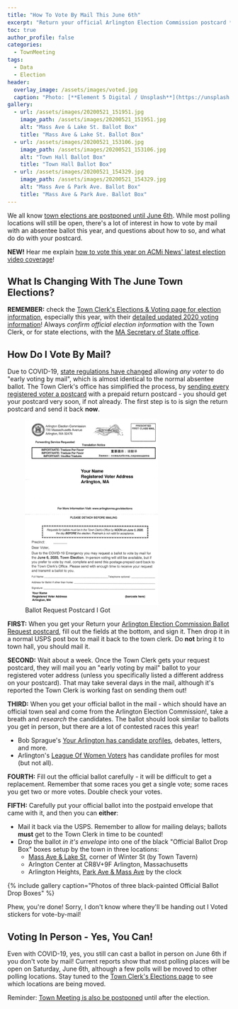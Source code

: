 ```yaml
---
title: "How To Vote By Mail This June 6th"
excerpt: "Return your official Arlington Election Commission postcard **now** to get a ballot!"
toc: true
author_profile: false
categories:
  - TownMeeting
tags:
  - Data
  - Election
header:
  overlay_image: /assets/images/voted.jpg
  caption: "Photo: [**Element 5 Digital / Unsplash**](https://unsplash.com/@element5digital)"
gallery:
  - url: /assets/images/20200521_151951.jpg
    image_path: /assets/images/20200521_151951.jpg
    alt: "Mass Ave & Lake St. Ballot Box"
    title: "Mass Ave & Lake St. Ballot Box"
  - url: /assets/images/20200521_153106.jpg
    image_path: /assets/images/20200521_153106.jpg
    alt: "Town Hall Ballot Box"
    title: "Town Hall Ballot Box"
  - url: /assets/images/20200521_154329.jpg
    image_path: /assets/images/20200521_154329.jpg
    alt: "Mass Ave & Park Ave. Ballot Box"
    title: "Mass Ave & Park Ave. Ballot Box"
---
```


We all know [town elections are postponed until June 6th](https://www.arlingtonma.gov/elections).  While most polling locations will still be open, there's a lot of interest in how to vote by mail with an absentee ballot this year, and questions about how to so, and what do do with your postcard.

**NEW!** Hear me explain [how to vote this year on ACMi News' latest election video coverage](https://www.facebook.com/acminews/videos/591264048434976/)!

## What Is Changing With The June Town Elections?

**REMEMBER:** check the [Town Clerk's Elections & Voting page for election information](https://www.arlingtonma.gov/town-governance/elections-voting), especially this year, with their [detailed updated 2020 voting information](https://www.arlingtonma.gov/Home/Components/News/News/10198/16?backlist=%2fhome)!  Always _confirm official election information_ with the Town Clerk, or for state elections, with the [MA Secretary of State office](http://www.sec.state.ma.us/ele/elevoterresources.htm).

## How Do I Vote By Mail?

Due to COVID-19, [state regulations have changed](https://www.sec.state.ma.us/ele/eleev/evidx.htm) allowing _any voter_ to do "early voting by mail", which is almost identical to the normal absentee ballot.  The Town Clerk's office has simplified the process, by [sending every registered voter a postcard](https://www.arlingtonma.gov/Home/Components/News/News/10198/16?backlist=%2fhome) with a prepaid return postcard - you should get your postcard very soon, if not already.  The first step is to is sign the return postcard and send it back **now**.

<figure style="width: 300px" class="align-right">
  <img src="/assets/images/ballotrequest-202005.jpg" alt="">
  <figcaption>Ballot Request Postcard I Got</figcaption>
</figure> 

**FIRST:** When you get your Return your [Arlington Election Commission Ballot Request postcard](https://www.arlingtonma.gov/Home/Components/News/News/10198/16?backlist=%2fhome), fill out the fields at the bottom, and sign it.  Then drop it in a normal USPS post box to mail it back to the town clerk.  Do **not** bring it to town hall, you should mail it.

**SECOND:** Wait about a week.  Once the Town Clerk gets your request postcard, they will mail you an "early voting by mail" ballot to your registered voter address (unless you specifically listed a different address on your postcard).  That may take several days in the mail, although it's reported the Town Clerk is working fast on sending them out!

**THIRD:** When you get your official ballot in the mail - which should have an official town seal and come from the Arlington Election Commission!, take a breath and _research_ the candidates.  The ballot should look similar to ballots you get in person, but there are a lot of contested races this year!

- Bob Sprague's [Your Arlington has candidate profiles](https://www.yourarlington.com/arlington-archives/town-school/elections/), debates, letters, and more.
- Arlington's [League Of Women Voters](http://www.lwva.com) has candidate profiles for most (but not all).

**FOURTH:** Fill out the official ballot carefully - it will be difficult to get a replacement.  Remember that some races you get a single vote; some races you get two or more votes.  Double check your votes.

**FIFTH:** Carefully put your official ballot into the postpaid envelope that came with it, and then you can **either**:

- Mail it back via the USPS.  Remember to allow for mailing delays; ballots **must** get to the Town Clerk in time to be counted!
- Drop the ballot _in it's envelope_ into one of the black "Official Ballot Drop Box" boxes setup by the town in three locations:
  - [Mass Ave & Lake St](https://www.google.com/maps/place/Lake+St,+Massachusetts/@42.4059294,-71.1429,19z/data=!4m5!3m4!1s0x89e377ada6432319:0x309b9b3b79cc12d3!8m2!3d42.402921!4d-71.154176), corner of Winter St (by Town Tavern)
  - Arlngton Center at CR8V+9F Arlington, Massachusetts
  - Arlington Heights, [Park Ave & Mass Ave](https://www.google.com/maps/place/Park+Ave,+Arlington,+MA+02476/@42.4242836,-71.1832679,21z/) by the clock

{% include gallery caption="Photos of three black-painted Official Ballot Drop Boxes" %}

Phew, you're done!  Sorry, I don't know where they'll be handing out I Voted stickers for vote-by-mail!

## Voting In Person - Yes, You Can!

Even with COVID-19, yes, you still can cast a ballot in person on June 6th if you don't vote by mail!  Current reports show that most polling places will be open on Saturday, June 6th, although a few polls will be moved to other polling locations.  Stay tuned to the [Town Clerk's Elections page](https://www.arlingtonma.gov/town-governance/elections-voting) to see which locations are being moved. 

Reminder: [Town Meeting is also be postponed](/townmeeting/town-meeting-during-covid/) until after the election.
